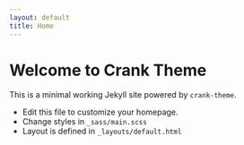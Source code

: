 ```yaml
---
layout: default
title: Home
---
```


# Welcome to Crank Theme

This is a minimal working Jekyll site powered by `crank-theme`.

- Edit this file to customize your homepage.
- Change styles in `_sass/main.scss`
- Layout is defined in `_layouts/default.html`
